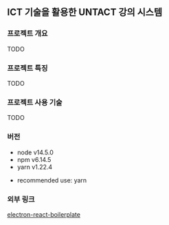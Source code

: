 ## ICT 기술을 활용한 UNTACT 강의 시스템

### 프로젝트 개요

TODO

### 프로젝트 특징

TODO

### 프로젝트 사용 기술

TODO

### 버전

- node v14.5.0
- npm v6.14.5
- yarn v1.22.4

* recommended use: yarn

### 외부 링크

[electron-react-boilerplate](https://github.com/electron-react-boilerplate/electron-react-boilerplate)
